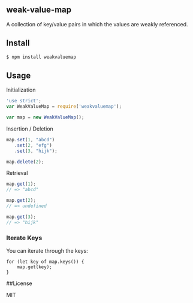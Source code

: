 ## weak-value-map

A collection of key/value pairs in which the values are weakly referenced.

## Install

```bash
$ npm install weakvaluemap
```

## Usage

Initialization

```js
'use strict';
var WeakValueMap = require('weakvaluemap');

var map = new WeakValueMap();
```

Insertion / Deletion

```js
map.set(1, "abcd")
   .set(2, "efg")
   .set(3, "hijk");

map.delete(2);
```

Retrieval

```js
map.get(1);
// => "abcd"

map.get(2);
// => undefined

map.get(3);
// => "hijk"
```

### Iterate Keys

You can iterate through the keys:
```
for (let key of map.keys()) {
	map.get(key);
}
```
##License

MIT
